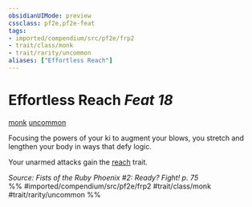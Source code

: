 ```yaml
---
obsidianUIMode: preview
cssclass: pf2e,pf2e-feat
tags:
- imported/compendium/src/pf2e/frp2
- trait/class/monk
- trait/rarity/uncommon
aliases: ["Effortless Reach"]
---
```

# Effortless Reach  *Feat 18*  
[monk](rules/traits/monk.md)  [uncommon](uncommon.md)  


Focusing the powers of your ki to augment your blows, you stretch and lengthen your body in ways that defy logic.

Your unarmed attacks gain the [reach](reach.md) trait.

*Source: Fists of the Ruby Phoenix #2: Ready? Fight! p. 75*  
%% #imported/compendium/src/pf2e/frp2 #trait/class/monk #trait/rarity/uncommon %%